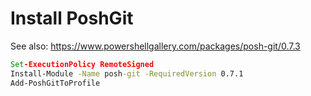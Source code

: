 # Install PoshGit

See also: https://www.powershellgallery.com/packages/posh-git/0.7.3

```cmd
Set-ExecutionPolicy RemoteSigned
Install-Module -Name posh-git -RequiredVersion 0.7.1
Add-PoshGitToProfile
```
